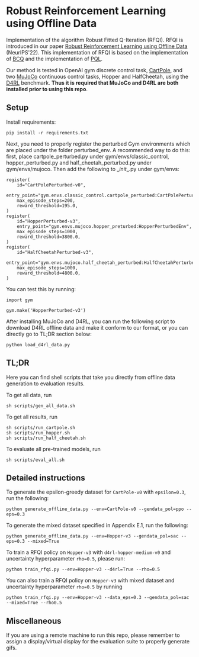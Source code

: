 # Robust Reinforcement Learning using Offline Data
Implementation of the algorithm Robust Fitted Q-Iteration (RFQI). RFQI is introduced in our paper [Robust Reinforcement Learning using Offline Data](https://arxiv.org/abs/2208.05129) (NeurIPS'22). This implementation of RFQI is based on the implementation of [BCQ](https://github.com/sfujim/BCQ) and the implementation of [PQL](https://github.com/yaoliucs/PQL).

Our method is tested in OpenAI gym discrete control task, [CartPole](https://www.gymlibrary.ml/environments/classic_control/cart_pole/), and two [MuJoCo](http://www.mujoco.org/) continuous control tasks, Hopper and HalfCheetah, using the [D4RL](https://github.com/rail-berkeley/d4rl) benchmark. **Thus it is required that MuJoCo and D4RL are both installed prior to using this repo**.

## Setup
Install requirements:
```
pip install -r requirements.txt
```
Next, you need to properly register the perturbed Gym environments which are placed under the folder perturbed_env. A recommended way to do this: first, place cartpole_perturbed.py under gym/envs/classic_control, hopper_perturbed.py and half_cheetah_perturbed.py under gym/envs/mujoco. Then add the following to \__init__.py under gym/envs:
```
register(
    id="CartPolePerturbed-v0",
    entry_point="gym.envs.classic_control.cartpole_perturbed:CartPolePerturbedEnv",
    max_episode_steps=200,
    reward_threshold=195.0,
)
register(
    id="HopperPerturbed-v3",
    entry_point="gym.envs.mujoco.hopper_preturbed:HopperPerturbedEnv",
    max_episode_steps=1000,
    reward_threshold=3800.0,
)
register(
    id="HalfCheetahPerturbed-v3",
    entry_point="gym.envs.mujoco.half_cheetah_perturbed:HalfCheetahPerturbedEnv",
    max_episode_steps=1000,
    reward_threshold=4800.0,
)
```
You can test this by running:
```
import gym

gym.make('HopperPerturbed-v3')
```
After installing MuJoCo and D4RL, you can run the following script to download D4RL offline data and make it conform to our format, or you can directly go to TL;DR section below:
```
python load_d4rl_data.py
```
## TL;DR
Here you can find shell scripts that take you directly from offline data generation to evaluation results.

To get all data, run
```
sh scripts/gen_all_data.sh
```
To get all results, run
```
sh scripts/run_cartpole.sh
sh scripts/run_hopper.sh
sh scripts/run_half_cheetah.sh
```
To evaluate all pre-trained models, run
```
sh scripts/eval_all.sh
```
## Detailed instructions 
To generate the epsilon-greedy dataset for `CartPole-v0` with `epsilon=0.3`, run the following:
```
python generate_offline_data.py --env=CartPole-v0 --gendata_pol=ppo --eps=0.3
```

To generate the mixed dataset specified in Appendix E.1, run the following:
```
python generate_offline_data.py --env=Hopper-v3 --gendata_pol=sac --eps=0.3 --mixed=True
```
To train a RFQI policy on `Hopper-v3` with `d4rl-hopper-medium-v0` and uncertainty hyperparameter `rho=0.5`, please run:
```
python train_rfqi.py --env=Hopper-v3 --d4rl=True --rho=0.5
```
You can also train a RFQI policy on `Hopper-v3` with mixed dataset and uncertainty hyperparameter `rho=0.5` by running
```
python train_rfqi.py --env=Hopper-v3 --data_eps=0.3 --gendata_pol=sac --mixed=True --rho0.5
```
## Miscellaneous
If you are using a remote machine to run this repo, please remember to assign a display/virtual display for the evaluation suite to properly generate gifs.
